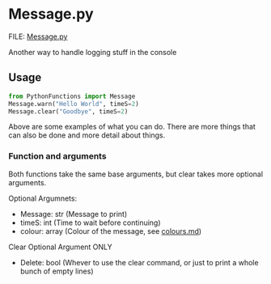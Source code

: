 # Message.py

FILE: [Message.py](../src/PythonFunctions/Message.py)

Another way to handle logging stuff in the console

## Usage

```py
from PythonFunctions import Message
Message.warn("Hello World", timeS=2)
Message.clear("Goodbye", timeS=2)
```

Above are some examples of what you can do. There are more things that can also be done and more detail about things.

### Function and arguments

Both functions take the same base arguments, but clear takes more optional arguments.

Optional Argumnets:

- Message: str (Message to print)
- timeS: int (Time to wait before continuing)
- colour: array (Colour of the message, see [colours.md](./colours.md))

Clear Optional Argument ONLY

- Delete: bool (Whever to use the clear command, or just to print a whole bunch of empty lines)
